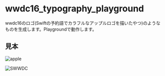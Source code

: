 # wwdc16_typography_playground
wwdc16のロゴ(Swiftの予約語でカラフルなアップルロゴを描いたやつ)のようなものを生成します。Playgroundで動作します。

## 見本
![apple](https://pbs.twimg.com/media/ClFAZmZUYAEt-cI.jpg:large )

![SWWDC](https://pbs.twimg.com/media/ClFECTeUoAIkisv.jpg:large )
